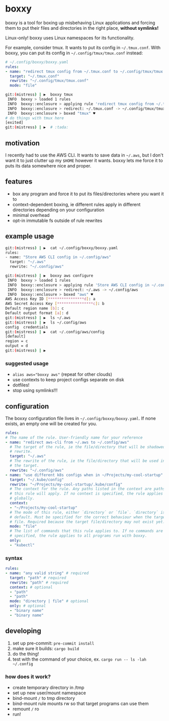 # boxxy

boxxy is a tool for boxing up misbehaving Linux applications and forcing them
to put their files and directories in the right place, **without symlinks!**

Linux-only! boxxy uses Linux namespaces for its functionality.

For example, consider tmux. It wants to put its config in `~/.tmux.conf`. With
boxxy, you can put its config in `~/.config/tmux/tmux.conf` instead:

```yaml
# ~/.config/boxxy/boxxy.yaml
rules:
- name: "redirect tmux config from ~/.tmux.conf to ~/.config/tmux/tmux.conf"
  target: "~/.tmux.conf"
  rewrite: "~/.config/tmux/tmux.conf"
  mode: "file"
```

```sh
git:(mistress) | ▶  boxxy tmux
 INFO  boxxy > loaded 1 rules
 INFO  boxxy::enclosure > applying rule 'redirect tmux config from ~/.tmux.conf to ~/.config/tmux/tmux.conf'
 INFO  boxxy::enclosure > redirect: ~/.tmux.conf -> ~/.config/tmux/tmux.conf
 INFO  boxxy::enclosure > boxed "tmux" ♥
# do things with tmux here
[exited]
git:(mistress) | ▶  # :tada:
```

## motivation

I recently had to use the AWS CLI. It wants to save data in `~/.aws`, but I
don't want it to just clutter up my `$HOME` however it wants. boxxy lets me
force it to puts its data somewhere nice and proper.

## features

- box any program and force it to put its files/directories where you want it to
- context-dependent boxing, ie different rules apply in different directories
  depending on your configuration
- minimal overhead
- opt-in immutable fs outside of rule rewrites

## example usage

```sh
git:(mistress) | ▶  cat ~/.config/boxxy/boxxy.yaml
rules:
- name: "Store AWS CLI config in ~/.config/aws"
  target: "~/.aws"
  rewrite: "~/.config/aws"

git:(mistress) | ▶  boxxy aws configure
 INFO  boxxy > loaded 1 rules
 INFO  boxxy::enclosure > applying rule 'Store AWS CLI config in ~/.config/aws'
 INFO  boxxy::enclosure > redirect: ~/.aws -> ~/.config/aws
 INFO  boxxy::enclosure > boxed "aws" ♥
AWS Access Key ID [****************d]: a
AWS Secret Access Key [****************c]: b
Default region name [b]: c
Default output format [a]: d
git:(mistress) | ▶  ls ~/.aws
git:(mistress) | ▶  ls ~/.config/aws
config  credentials
git:(mistress) | ▶  cat ~/.config/aws/config
[default]
region = c
output = d
git:(mistress) | ▶
```

### suggested usage

- `alias aws="boxxy aws"` (repeat for other clouds)
- use contexts to keep project configs separate on disk
- dotfiles!
- stop using symlinks!!!

## configuration

The boxxy configuration file lives in `~/.config/boxxy/boxxy.yaml`. If none
exists, an empty one will be created for you.

```yaml
rules:
# The name of the rule. User-friendly name for your reference
- name: "redirect aws-cli from ~/.aws to ~/.config/aws"
  # The target of the rule, ie the file/directory that will be shadowed by the
  # rewrite.
  target: "~/.aws"
  # The rewrite of the rule, ie the file/directory that will be used instead of
  # the target.
  rewrite: "~/.config/aws"
- name: "use different k8s configs when in ~/Projects/my-cool-startup"
  target: "~/.kube/config"
  rewrite: "~/Projects/my-cool-startup/.kube/config"
  # The context for the rule. Any paths listed in the context are paths where
  # this rule will apply. If no context is specified, the rule applies
  # globally.
  context:
  - "~/Projects/my-cool-startup"
  # The mode of this rule, either `directory` or `file`. `directory` is the
  # default. Must be specified for the correct behaviour when the target is a
  # file. Required because the target file/directory may not exist yet.
  mode: "file"
  # The list of commands that this rule applies to. If no commands are
  # specified, the rule applies to all programs run with boxxy.
  only:
  - "kubectl"
```

### syntax

```yaml
rules:
- name: "any valid string" # required
  target: "path" # required
  rewrite: "path" # required
  context: # optional
  - "path"
  - "path"
  mode: "directory | file" # optional
  only: # optional
  - "binary name"
  - "binary name"
```

## developing

1. set up pre-commit: `pre-commit install`
2. make sure it builds: `cargo build`
3. do the thing!
4. test with the command of your choice, ex. `cargo run -- ls -lah ~/.config`

### how does it work?

- create temporary directory in /tmp
- set up new user/mount namespace
- bind-mount `/` to tmp directory
- bind-mount rule mounts rw so that target programs can use them
- remount `/` ro
- run!
